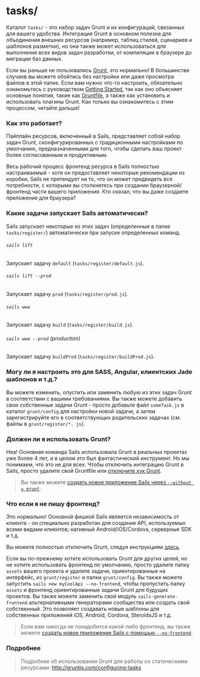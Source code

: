 # tasks/

Каталог `tasks/` - это набор задач Grunt и их конфигураций, связанных для вашего удобства. Интеграция Grunt в основном полезна для объединения внешних ресурсов (например, таблиц стилей, сценариев и шаблонов разметки), но она также может использоваться для выполнения всех видов задач разработки, от компиляции в браузере до миграции баз данных.

Если вы раньше не пользовались [Grunt](http://gruntjs.com/), это нормально! В большинстве случаев вы можете обойтись без настройки или даже просмотра файлов в этой папке. Если вам нужно что-то настроить, обязательно ознакомьтесь с руководством [Getting Started](http://gruntjs.com/getting-started), так как оно объясняет основные понятия, такие как [Gruntfile](http://gruntjs.com/sample-gruntfile), а также как установить и использовать плагины Grunt. Как только вы ознакомитесь с этим процессом, читайте дальше!


### Как это работает?

Пайплайн ресурсов, включенный в Sails, представляет собой набор задач Grunt, сконфигурированных с традиционными настройками по умолчанию, предназначенными для того, чтобы сделать ваш проект более согласованным и продуктивным.

Весь рабочий процесс фронтенд ресурса в Sails полностью настраиваемый - хотя он предоставляет некоторые рекомендации из коробки, Sails не претендует на то, что он может предвидеть все потребности, с которыми вы столкнетесь при создании браузерной/фронтенд части вашего приложения. Кто сказал, что вы даже создаете приложение для браузера?


### Какие задачи запускает Sails автоматически?

Sails запускает некоторые из этих задач (определенные в папке `tasks/register/`) автоматически при запуске определенных команд.

###### `sails lift`

Запускает задачу `default` (`tasks/register/default.js`).

###### `sails lift --prod`

Запускает задачу `prod` (`tasks/register/prod.js`).

###### `sails www`

Запускает задачу `build` (`tasks/register/build.js`).

###### `sails www --prod` (production)

Запускает задачу `buildProd` (`tasks/register/buildProd.js`).


### Могу ли я настроить это для SASS, Angular, клиентских Jade шаблонов и т.д.?

Вы можете изменить, опустить или заменить любую из этих задач Grunt в соответствии с вашими требованиями. Вы также можете добавить свои собственные задачи Grunt - просто добавьте файл `someTask.js` в каталог `grunt/config` для настройки новой задачи, а затем зарегистрируйте его в соответствующих родительских задачах (см. файлы в `grunt/register/*. js`).


### Должен ли я использовать Grunt?

Неа! Основная команда Sails использовала Grunt в реальных проектах уже более 4 лет, и в целом это был фантастический инструмент. Но мы понимаем, что это не для всех. Чтобы отключить интеграцию Grunt в Sails, просто удалите свой Gruntfile или [отключите хук Grunt](https://sailsjs.com/documentation/concepts/assets/disabling-grunt).

> Вы также можете [создать новое приложение Sails через `--without = grunt`](https://sailsjs.com/documentation/reference/command-line-interface/sails-new).


### Что если я не пишу фронтенд?

Это нормально! Основной фишкой Sails является независимость от клиента - он специально разработан для создания API, используемых всеми видами клиентов; нативный Android/iOS/Cordova, серверные SDK и т.д.

Вы можете полностью отключить Grunt, следуя инструкциям [здесь](https://sailsjs.com/documentation/concepts/assets/disabling-grunt).

Если вы по-прежнему хотите использовать Grunt для других целей, но не хотите использовать фронтенд по умолчанию, просто удалите папку `assets` вашего проекта и удалите задачи, ориентированные на интерфейс, из `grunt/register` и папки `grunt/config`. Вы также можете запустить `sails new myCoolApi --no-frontend`, чтобы пропустить папку `assets` и фронтенд ориентированные задачи Grunt для будущих проектов. Вы также можете заменить свой модуль `sails-generate-frontend` альтернативными генераторами сообщества или создать свой собственный. Это позволяет создавать новые шаблоны для собственных приложений iOS, Android, Cordova, SteroidsJS и т.д.

> Если вам никогда не понадобится какой-либо фронтенд, вы также можете [создать новое приложение Sails с помощью `--no-frontend`](https://sailsjs.com/documentation/reference/command-line-interface/sails-new).


### Подробнее

> Подробнее об использовании Grunt для работы со статическими ресурсами: http://gruntjs.com/configuring-tasks



<docmeta name="displayName" value="tasks">


